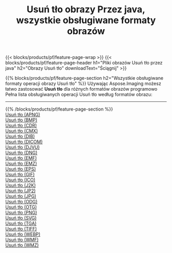 ﻿---
title: Usuń tło obrazy Przez java, wszystkie obsługiwane formaty obrazów 
weight: 3920
url: /pl/java/remove-background 
lang: pl
langdirlevel: 2
locales: zh-hans,ja,it,ru,de,es,fr,nl,id,lt,pl,pt,vi,tr,ko,zh-hant,ar,hi,th,sv,cs,uk,he
description: Używając Aspose.Imaging możesz łatwo Usuń tło obrazy Via java
---

{{< blocks/products/pf/feature-page-wrap >}}
{{< blocks/products/pf/feature-page-header h1="Pliki obrazów Usuń tło przez java" h2="Obrazy Usuń tło" downloadText="Ściągnij" >}}


{{% blocks/products/pf/feature-page-section  h2="Wszystkie obsługiwane formaty operacji obrazy Usuń tło" %}}
Używając Aspose.Imaging możesz łatwo zastosować **Usuń tło** dla różnych formatów obrazów programowo
<br/>
Pełna lista obsługiwanych operacji Usuń tło według formatów obrazu:
<hr/>
{{% /blocks/products/pf/feature-page-section %}}
<div class="container-fluid productfamilypage bg-gray">
    <div class="convertypes bg-gray agp-content section">
        <div class="container">
		<div class="row other-converters">
		    <div class='col-md-2 other-converter remove-lp remove-rp'><a href="/imaging/pl/java/remove-background/apng" >Usuń tło (APNG)</a></div><div class='col-md-2 other-converter remove-lp remove-rp'><a href="/imaging/pl/java/remove-background/bmp" >Usuń tło (BMP)</a></div><div class='col-md-2 other-converter remove-lp remove-rp'><a href="/imaging/pl/java/remove-background/cdr" >Usuń tło (CDR)</a></div><div class='col-md-2 other-converter remove-lp remove-rp'><a href="/imaging/pl/java/remove-background/cmx" >Usuń tło (CMX)</a></div><div class='col-md-2 other-converter remove-lp remove-rp'><a href="/imaging/pl/java/remove-background/dib" >Usuń tło (DIB)</a></div><div class='col-md-2 other-converter remove-lp remove-rp'><a href="/imaging/pl/java/remove-background/dicom" >Usuń tło (DICOM)</a></div><div class='col-md-2 other-converter remove-lp remove-rp'><a href="/imaging/pl/java/remove-background/djvu" >Usuń tło (DJVU)</a></div><div class='col-md-2 other-converter remove-lp remove-rp'><a href="/imaging/pl/java/remove-background/dng" >Usuń tło (DNG)</a></div><div class='col-md-2 other-converter remove-lp remove-rp'><a href="/imaging/pl/java/remove-background/emf" >Usuń tło (EMF)</a></div><div class='col-md-2 other-converter remove-lp remove-rp'><a href="/imaging/pl/java/remove-background/emz" >Usuń tło (EMZ)</a></div><div class='col-md-2 other-converter remove-lp remove-rp'><a href="/imaging/pl/java/remove-background/eps" >Usuń tło (EPS)</a></div><div class='col-md-2 other-converter remove-lp remove-rp'><a href="/imaging/pl/java/remove-background/gif" >Usuń tło (GIF)</a></div><div class='col-md-2 other-converter remove-lp remove-rp'><a href="/imaging/pl/java/remove-background/ico" >Usuń tło (ICO)</a></div><div class='col-md-2 other-converter remove-lp remove-rp'><a href="/imaging/pl/java/remove-background/j2k" >Usuń tło (J2K)</a></div><div class='col-md-2 other-converter remove-lp remove-rp'><a href="/imaging/pl/java/remove-background/jp2" >Usuń tło (JP2)</a></div><div class='col-md-2 other-converter remove-lp remove-rp'><a href="/imaging/pl/java/remove-background/jpg" >Usuń tło (JPG)</a></div><div class='col-md-2 other-converter remove-lp remove-rp'><a href="/imaging/pl/java/remove-background/odg" >Usuń tło (ODG)</a></div><div class='col-md-2 other-converter remove-lp remove-rp'><a href="/imaging/pl/java/remove-background/otg" >Usuń tło (OTG)</a></div><div class='col-md-2 other-converter remove-lp remove-rp'><a href="/imaging/pl/java/remove-background/png" >Usuń tło (PNG)</a></div><div class='col-md-2 other-converter remove-lp remove-rp'><a href="/imaging/pl/java/remove-background/svg" >Usuń tło (SVG)</a></div><div class='col-md-2 other-converter remove-lp remove-rp'><a href="/imaging/pl/java/remove-background/tga" >Usuń tło (TGA)</a></div><div class='col-md-2 other-converter remove-lp remove-rp'><a href="/imaging/pl/java/remove-background/tiff" >Usuń tło (TIFF)</a></div><div class='col-md-2 other-converter remove-lp remove-rp'><a href="/imaging/pl/java/remove-background/webp" >Usuń tło (WEBP)</a></div><div class='col-md-2 other-converter remove-lp remove-rp'><a href="/imaging/pl/java/remove-background/wmf" >Usuń tło (WMF)</a></div><div class='col-md-2 other-converter remove-lp remove-rp'><a href="/imaging/pl/java/remove-background/wmz" >Usuń tło (WMZ)</a></div>
                </div>
        </div>
    </div>
</div>
<br/>


